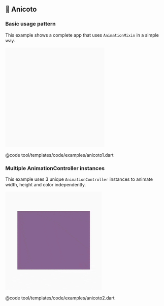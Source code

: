 ## 🎥 Anicoto

### Basic usage pattern

This example shows a complete app that uses `AnimationMixin` in a simple way.

![example1](https://raw.githubusercontent.com/felixblaschke/simple_animations_documentation_assets/master/sa_anicoto/v1/anicoto-1.gif)

@code tool/templates/code/examples/anicoto1.dart

### Multiple AnimationController instances

This example uses 3 unique `AnimationController` instances to animate width, height and color independently.

![example1](https://raw.githubusercontent.com/felixblaschke/simple_animations_documentation_assets/master/sa_anicoto/v1/anicoto-2.gif)

@code tool/templates/code/examples/anicoto2.dart
